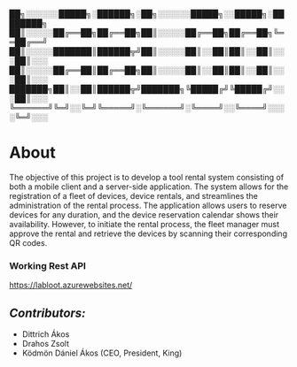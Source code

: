 
██╗░░░░░░█████╗░██████╗░██╗░░░░░░█████╗░░█████╗░████████╗
██║░░░░░██╔══██╗██╔══██╗██║░░░░░██╔══██╗██╔══██╗╚══██╔══╝
██║░░░░░███████║██████╦╝██║░░░░░██║░░██║██║░░██║░░░██║░░░
██║░░░░░██╔══██║██╔══██╗██║░░░░░██║░░██║██║░░██║░░░██║░░░
███████╗██║░░██║██████╦╝███████╗╚█████╔╝╚█████╔╝░░░██║░░░
╚══════╝╚═╝░░╚═╝╚═════╝░╚══════╝░╚════╝░░╚════╝░░░░╚═╝░░░ 

# About
The objective of this project is to develop a tool rental system consisting of both a mobile client and a server-side application. The system allows for the registration of a fleet of devices, device rentals, and streamlines the administration of the rental process. The application allows users to reserve devices for any duration, and the device reservation calendar shows their availability. However, to initiate the rental process, the fleet manager must approve the rental and retrieve the devices by scanning their corresponding QR codes.

### Working Rest API
https://labloot.azurewebsites.net/

## _Contributors:_
 - Dittrich Ákos
 - Drahos Zsolt
 - Ködmön Dániel Ákos (CEO, President, King)
 

